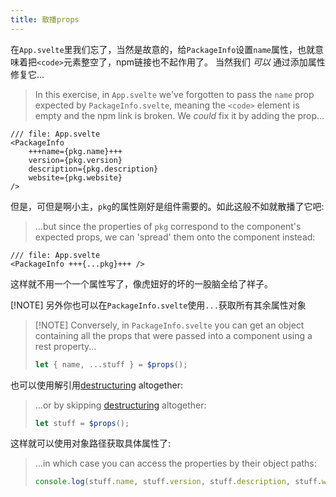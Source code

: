 ```yaml
---
title: 散播props
---
```


在`App.svelte`里我们忘了，当然是故意的，给`PackageInfo`设置`name`属性，也就意味着把`<code>`元素整空了，npm链接也不起作用了。
当然我们 _可以_ 通过添加属性修复它...
> In this exercise, in `App.svelte` we've forgotten to pass the `name` prop expected by `PackageInfo.svelte`, meaning the `<code>` element is empty and the npm link is broken.
> We _could_ fix it by adding the prop...

```svelte
/// file: App.svelte
<PackageInfo
	+++name={pkg.name}+++
	version={pkg.version}
	description={pkg.description}
	website={pkg.website}
/>
```

但是，可但是啊小主，`pkg`的属性刚好是组件需要的。如此这般不如就散播了它吧:
> ...but since the properties of `pkg` correspond to the component's expected props, we can 'spread' them onto the component instead:

```svelte
/// file: App.svelte
<PackageInfo +++{...pkg}+++ />
```

这样就不用一个一个属性写了，像虎妞好的坏的一股脑全给了祥子。

[!NOTE] 另外你也可以在`PackageInfo.svelte`使用`...`获取所有其余属性对象

> [!NOTE] Conversely, in `PackageInfo.svelte` you can get an object containing all the props that were passed into a component using a rest property...
>
> ```js
> let { name, ...stuff } = $props();
> ```
>

也可以使用解引用[destructuring](https://developer.mozilla.org/en-US/docs/Web/JavaScript/Reference/Operators/Destructuring_assignment) altogether:
> ...or by skipping [destructuring](https://developer.mozilla.org/en-US/docs/Web/JavaScript/Reference/Operators/Destructuring_assignment) altogether:
>
> ```js
> let stuff = $props();
> ```
这样就可以使用对象路径获取具体属性了:
> ...in which case you can access the properties by their object paths:
>
> ```js
> console.log(stuff.name, stuff.version, stuff.description, stuff.website);
> ```
